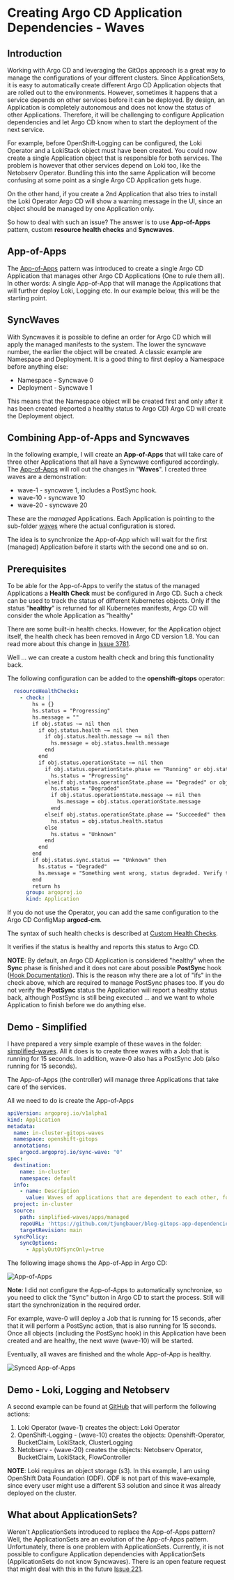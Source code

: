 # Creating Argo CD Application Dependencies - Waves

## Introduction

Working with Argo CD and leveraging the GitOps approach is a great way to manage the configurations of your different clusters.
Since ApplicationSets, it is easy to automatically create different Argo CD Application objects that are rolled out to the environments. However, sometimes it happens that 
a service depends on other services before it can be deployed. By design, an Application is completely autonomous and does not know the status of other Applications. Therefore, it will be challenging to configure Application dependencies and let Argo CD know when to start the deployment of the next service. 

For example, before OpenShift-Logging can be configured, the Loki Operator and a LokiStack object must have been created. You could now create a single Application object that
is responsible for both services. The problem is however that other services depend on Loki too, like the Netobserv Operator. Bundling this into the same Application will become confusing at some point as a single Argo CD Application gets huge. 

On the other hand, if you create a 2nd Application that also tries to install the Loki Operator Argo CD will show a warning message in the UI, since an object should be managed by one Application only. 

So how to deal with such an issue? The answer is to use **App-of-Apps** pattern, custom **resource health checks** and **Syncwaves**. 

## App-of-Apps
The [App-of-Apps](https://argo-cd.readthedocs.io/en/stable/operator-manual/cluster-bootstrapping/) pattern was introduced to create a single Argo CD Application that manages other Argo CD Applications (One to rule them all). In other words: A single App-of-App that will manage the Applications that will further deploy Loki, Logging etc. In our example below, this will be the starting point.

## SyncWaves
With Syncwaves it is possible to define an order for Argo CD which will apply the managed manifests to the system. The lower the syncwave number, the earlier the object will be created. A classic example are Namespace and Deployment. It is a good thing to first deploy a Namespace before anything else:

- Namespace - Syncwave 0 
- Deployment - Syncwave 1 

This means that the Namespace object will be created first and only after it has been created (reported a healthy status to Argo CD) Argo CD will create the Deployment object. 

## Combining App-of-Apps and Syncwaves
In the following example, I will create an **App-of-Apps** that will take care of three other Applications that all have a Syncwave configured accordingly. The [App-of-Apps](https://github.com/tjungbauer/blog-gitops-app-dependencies/blob/main/simplified-waves/apps/controller/apps-of-apps.yaml) will roll out the changes in "**Waves**". I created three waves are a demonstration:

- wave-1 - syncwave 1, includes a PostSync hook.
- wave-10 - syncwave 10
- wave-20 - syncwave 20

These are the *managed* Applications. Each Application is pointing to the sub-folder [waves](https://github.com/tjungbauer/blog-gitops-app-dependencies/tree/main/simplified-waves/waves) where the actual configuration is stored.

The idea is to synchronize the App-of-App which will wait for the first (managed) Application before it starts with the second one and so on.

## Prerequisites
To be able for the App-of-Apps to verify the status of the managed Applications a **Health Check** must be configured in Argo CD. Such a check can be used to track the status of different Kubernetes objects. Only if the status "**healthy**" is returned for all Kubernetes manifests, Argo CD will consider the whole Application as "healthy"

There are some built-in health checks. However, for the Application object itself, the health check has been removed in Argo CD version 1.8. You can read more about this change in [Issue 3781](https://github.com/argoproj/argo-cd/issues/3781).

Well ... we can create a custom health check and bring this functionality back. 

The following configuration can be added to the **openshift-gitops** operator:

```yaml
  resourceHealthChecks:
    - check: |
        hs = {}
        hs.status = "Progressing"
        hs.message = ""
        if obj.status ~= nil then
          if obj.status.health ~= nil then
            if obj.status.health.message ~= nil then
              hs.message = obj.status.health.message
            end
          end
          if obj.status.operationState ~= nil then
            if obj.status.operationState.phase == "Running" or obj.status.operationState.phase == "Terminating" then 
              hs.status = "Progressing"
            elseif obj.status.operationState.phase == "Degraded" or obj.status.operationState.phase == "Error" or obj.status.operationState.phase == "Failed" then
              hs.status = "Degraded"
              if obj.status.operationState.message ~= nil then
                hs.message = obj.status.operationState.message
              end
            elseif obj.status.operationState.phase == "Succeeded" then
              hs.status = obj.status.health.status
            else
              hs.status = "Unknown"
            end
          end
        end
        if obj.status.sync.status == "Unknown" then
          hs.status = "Degraded"
          hs.message = "Something went wrong, status degraded. Verify the Argo CD Application"
        end
        return hs
      group: argoproj.io
      kind: Application
```

If you do not use the Operator, you can add the same configuration to the Argo CD ConfigMap **argocd-cm**.

The syntax of such health checks is described at [Custom Health Checks](]https://argo-cd.readthedocs.io/en/stable/operator-manual/health/#argocd-app).

It verifies if the status is healthy and reports this status to Argo CD.

**NOTE**: By default, an Argo CD Application is considered "healthy" when the **Sync** phase is finished and it does not care about possible **PostSync** hook ([Hook Documentation](https://argo-cd.readthedocs.io/en/stable/user-guide/resource_hooks/)). This is the reason why there are a lot of "ifs" in the check above, which are required to manage PostSync phases too. If you do not verify the **PostSync** status the Application will report a healthy status back, although PostSync is still being executed ... and we want to whole Application to finish before we do anything else.


## Demo - Simplified
I have prepared a very simple example of these waves in the folder: [simplified-waves](https://github.com/tjungbauer/blog-gitops-app-dependencies/tree/main/simplified-waves). 
All it does is to create three waves with a Job that is running for 15 seconds. In addition, wave-0 also has a PostSync Job (also running for 15 seconds).

The App-of-Apps (the controller) will manage three Applications that take care of the services.

All we need to do is create the App-of-Apps

```yaml
apiVersion: argoproj.io/v1alpha1
kind: Application
metadata:
  name: in-cluster-gitops-waves
  namespace: openshift-gitops
  annotations:
    argocd.argoproj.io/sync-wave: "0"
spec:
  destination:
    name: in-cluster
    namespace: default
  info:
    - name: Description
      value: Waves of applications that are dependent to each other, for example Loki, openshift-logging or NetObserv Operator
  project: in-cluster
  source:
    path: simplified-waves/apps/managed
    repoURL: 'https://github.com/tjungbauer/blog-gitops-app-dependencies'
    targetRevision: main
  syncPolicy:
    syncOptions:
      - ApplyOutOfSyncOnly=true
```

The following image shows the App-of-App in Argo CD:

![App-of-Apps](images/app-of-apps.png)

**Note**: I did not configure the App-of-Apps to automatically synchronize, so you need to click the "Sync" button in Argo CD to start the process. Still will start the synchronization in the required order. 

For example, wave-0 will deploy a Job that is running for 15 seconds, after that it will perform a PostSync action, that is also running for 15 seconds. 
Once all objects (including the PostSync hook) in this Application have been created and are healthy, the next wave (wave-10) will be started.

Eventually, all waves are finished and the whole App-of-App is healthy. 

![Synced App-of-Apps](images/app-of-apps-synced.png)

## Demo - Loki, Logging and Netobserv
A second example can be found at [GitHub](https://github.com/tjungbauer/blog-gitops-app-dependencies/tree/main/gitops-waves) that will perform the following actions:

1. Loki Operator (wave-1) creates the object: Loki Operator
2. OpenShift-Logging - (wave-10) creates the objects: Openshift-Operator, BucketClaim, LokiStack, ClusterLogging
3. Netobserv - (wave-20) creates the objects: Netobserv Operator, BucketClaim, LokiStack, FlowController

**NOTE**: Loki requires an object storage (s3). In this example, I am using OpenShift Data Foundation (ODF). ODF is not part of this wave-example, since every user might use a different S3 solution and since it was already deployed on the cluster. 


## What about ApplicationSets?
Weren't ApplicationSets introduced to replace the App-of-Apps pattern? Well, the ApplicationSets are an evolution of the App-of-Apps pattern. Unfortunately, there is one problem with ApplicationSets. Currently, it is not possible to configure Application dependencies with ApplicationSets (ApplicationSets do not know Syncwaves). There is an open feature request that might deal with this in the future [Issue 221](https://github.com/argoproj/applicationset/issues/221).

